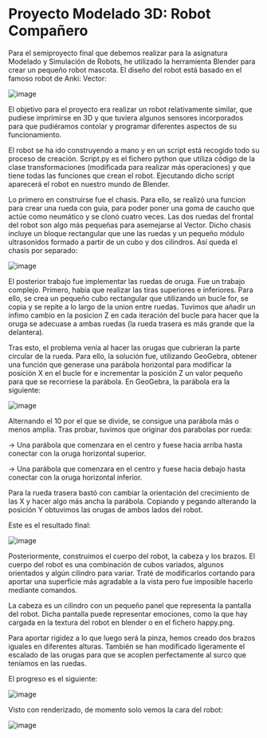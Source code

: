 # Proyecto Modelado 3D: Robot Compañero


Para el semiproyecto final que debemos realizar para la asignatura Modelado y Simulación de Robots, he utilizado la herramienta Blender para crear un pequeño robot mascota. El diseño del robot está basado en el famoso robot de Anki: Vector:

![image](https://user-images.githubusercontent.com/78983070/158219741-21ab660d-deee-449f-b2b7-48704aabc00f.png)

El objetivo para el proyecto era realizar un robot relativamente similar, que pudiese imprimirse en 3D y que tuviera algunos sensores incorporados para que pudiéramos contolar y programar diferentes aspectos de su funcionamiento.

El robot se ha ido construyendo a mano y en un script está recogido todo su proceso de creación. Script.py es el fichero python que utiliza código de la clase transformaciones (modificada para realizar más operaciones) y que tiene todas las funciones que crean el robot. Ejecutando dicho script aparecerá el robot en nuestro mundo de Blender.

Lo primero en construirse fue el chasis. Para ello, se realizó una funcion para crear una rueda con guia, para poder poner una goma de caucho que actúe como neumático y se clonó cuatro veces. Las dos ruedas del frontal del robot son algo más pequeñas para asemejarse al Vector. Dicho chasis incluye un bloque rectangular que une las ruedas y un pequeño módulo ultrasonidos formado a partir de un cubo y dos cilindros. Así queda el chasis por separado:


![image](https://user-images.githubusercontent.com/78983070/158220528-95371b3a-3034-4a9e-8984-f034b22f19ab.png)


El posterior trabajo fue implementar las ruedas de oruga. Fue un trabajo complejo. Primero, había que realizar las tiras superiores e inferiores. Para ello, se crea un pequeño cubo rectangular que utilizando un bucle for, se copia y se repite a lo largo de la union entre ruedas. Tuvimos que añadir un ínfimo cambio en la posicion Z en cada iteración del bucle para hacer que la oruga se adecuase a ambas ruedas (la rueda trasera es más grande que la delantera).

Tras esto, el problema venía al hacer las orugas que cubrieran la parte circular de la rueda. Para ello, la solución fue, utilizando GeoGebra, obtener una función que generase una parábola horizontal para modificar la posición X en el bucle for e incrementar la posición Z un valor pequeño para que se recorriese la parábola. En GeoGebra, la parábola era la siguiente:

![image](https://user-images.githubusercontent.com/78983070/158608100-9bf49e9a-3943-4dbc-8921-ab43bc81e581.png)

Alternando el 10 por el que se divide, se consigue una parábola más o menos amplia. Tras probar, tuvimos que originar dos parabolas por rueda:

  -> Una parábola que comenzara en el centro y fuese hacia arriba hasta conectar con la oruga horizontal superior.
  
  -> Una parábola que comenzara en el centro y fuese hacia debajo hasta conectar con la oruga horizontal inferior.
  
Para la rueda trasera bastó con cambiar la orientación del crecimiento de las X y hacer algo más ancha la parábola. Copiando y pegando alterando la posición Y obtuvimos las orugas de ambos lados del robot.

Este es el resultado final:

![image](https://user-images.githubusercontent.com/78983070/158606736-c513c429-f3e4-4481-b626-9e993e088f7d.png)

Posteriormente, construimos el cuerpo del robot, la cabeza y los brazos. El cuerpo del robot es una combinación de cubos variados, algunos orientados y algún cilindro para variar. Traté de modificarlos cortando para aportar una superficie más agradable a la vista pero fue imposible hacerlo mediante comandos.

La cabeza es un cilindro con un pequeño panel que representa la pantalla del robot. Dicha pantalla puede representar emociones, como la que hay cargada en la textura del robot en blender o en el fichero happy.png.

Para aportar rigidez a lo que luego será la pinza, hemos creado dos brazos iguales en diferentes alturas. También se han modificado ligeramente el escalado de las orugas para que se acoplen perfectamente al surco que teníamos en las ruedas. 

El progreso es el siguiente:

![image](https://user-images.githubusercontent.com/78983070/158655683-a3e939b3-d9e5-4bdf-acbb-06a8ec0247b5.png)

Visto con renderizado, de momento solo vemos la cara del robot:

![image](https://user-images.githubusercontent.com/78983070/158656601-3a665057-cedf-4b01-80fc-93e603ca2e91.png)


